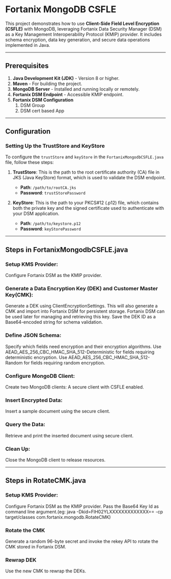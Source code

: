 
# Fortanix MongoDB CSFLE  

This project demonstrates how to use **Client-Side Field Level Encryption (CSFLE)** with MongoDB, leveraging Fortanix Data Security Manager (DSM) as a Key Management Interoperability Protocol (KMIP) provider. It includes schema encryption, data key generation, and secure data operations implemented in Java.

---

## Prerequisites
1. **Java Development Kit (JDK)** - Version 8 or higher.
2. **Maven** - For building the project.
3. **MongoDB Server** - Installed and running locally or remotely.
4. **Fortanix DSM Endpoint** - Accessible KMIP endpoint.
5. **Fortanix DSM Configuration**
   1. DSM Group
   2. DSM cert based App
---

## Configuration

### Setting Up the TrustStore and KeyStore

To configure the `trustStore` and `keyStore` in the `FortanixMongodbCSFLE.java` file, follow these steps:

1. **TrustStore**: This is the path to the root certificate authority (CA) file in JKS (Java KeyStore) format, which is used to validate the DSM endpoint.

   - **Path**: `/path/to/rootCA.jks`
   - **Password**: `trustStorePassword`

2. **KeyStore**: This is the path to your PKCS#12 (.p12) file, which contains both the private key and the signed certificate used to authenticate with your DSM application.

   - **Path**: `/path/to/keystore.p12`
   - **Password**: `keyStorePassword`

---

## Steps in FortanixMongodbCSFLE.java

### Setup KMS Provider:
Configure Fortanix DSM as the KMIP provider.

### Generate a Data Encryption Key (DEK) and Customer Master Key(CMK):
Generate a DEK using ClientEncryptionSettings.
This will also generate a CMK and import into Fortanix DSM for persistent storage. Fortanix DSM can be used later for managing and retrieving this key.
Save the DEK ID as a Base64-encoded string for schema validation.

### Define JSON Schema:
Specify which fields need encryption and their encryption algorithms.
Use AEAD_AES_256_CBC_HMAC_SHA_512-Deterministic for fields requiring deterministic encryption.
Use AEAD_AES_256_CBC_HMAC_SHA_512-Random for fields requiring random encryption.

### Configure MongoDB Client:
Create two MongoDB clients:
A secure client with CSFLE enabled.

### Insert Encrypted Data:
Insert a sample document using the secure client.

### Query the Data:
Retrieve and print the inserted document using secure client.

### Clean Up:
Close the MongoDB client to release resources.

---

## Steps in RotateCMK.java

### Setup KMS Provider:
Configure Fortanix DSM as the KMIP provider.
Pass the Base64 Key Id as command line argument.(eg: java -Dkid=FlH02YLXXXXXXXXXXXXX== -cp target/classes com.fortanix.mongodb.RotateCMK)

### Rotate the CMK
Generate a random 96-byte secret and invoke the rekey API to rotate the CMK stored in Fortanix DSM.

### Rewrap DEK
Use the new CMK to rewrap the DEKs.
